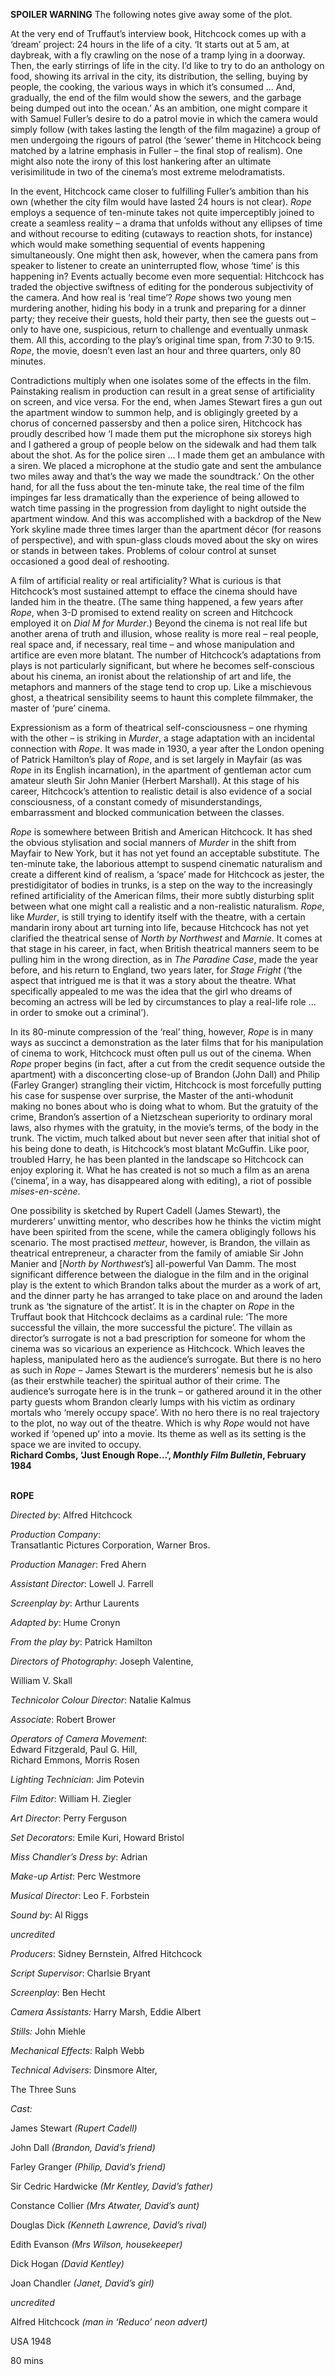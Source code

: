 

**SPOILER WARNING** The following notes give away some of the plot.

At the very end of Truffaut’s interview book, Hitchcock comes up with a ‘dream’ project: 24 hours in the life of a city. ‘It starts out at 5 am, at daybreak, with a fly crawling on the nose of a tramp lying in a doorway. Then, the early stirrings of life in the city. I’d like to try to do an anthology on food, showing its arrival in the city, its distribution, the selling, buying by people, the cooking, the various ways in which it’s consumed ... And, gradually, the end of the film would show the sewers, and the garbage being dumped out into the ocean.’ As an ambition, one might compare it with Samuel Fuller’s desire to do a patrol movie in which the camera would simply follow (with takes lasting the length of the film magazine) a group of men undergoing the rigours of patrol (the ‘sewer’ theme in Hitchcock being matched by a latrine emphasis in Fuller – the final stop of realism). One might also note the irony of this lost hankering after an ultimate verisimilitude in two of the cinema’s most extreme melodramatists.

In the event, Hitchcock came closer to fulfilling Fuller’s ambition than his own (whether the city film would have lasted 24 hours is not clear). _Rope_ employs a sequence of ten-minute takes not quite imperceptibly joined to create a seamless reality – a drama that unfolds without any ellipses of time and without recourse to editing (cutaways to reaction shots, for instance) which would make something sequential of events happening simultaneously. One might then ask, however, when the camera pans from speaker to listener to create an uninterrupted flow, whose ‘time’ is this happening in? Events actually become even more sequential: Hitchcock has traded the objective swiftness of editing for the ponderous subjectivity of the camera. And how real is ‘real time’? _Rope_ shows two young men murdering another, hiding his body in a trunk and preparing for a dinner party; they receive their guests, hold their party, then see the guests out – only to have one, suspicious, return to challenge and eventually unmask them. All this, according to the play’s original time span, from 7:30 to 9:15. _Rope_, the movie, doesn’t even last an hour and three quarters, only 80 minutes.

Contradictions multiply when one isolates some of the effects in the film. Painstaking realism in production can result in a great sense of artificiality on screen, and vice versa. For the end, when James Stewart fires a gun out the apartment window to summon help, and is obligingly greeted by a chorus of concerned passersby and then a police siren, Hitchcock has proudly described how ‘I made them put the microphone six storeys high and I gathered a group of people below on the sidewalk and had them talk about the shot. As for the police siren ... I made them get an ambulance with a siren. We placed a microphone at the studio gate and sent the ambulance two miles away and that’s the way we made the soundtrack.’ On the other hand, for all the fuss about the ten-minute take, the real time of the film impinges far less dramatically than the experience of being allowed to watch time passing in the progression from daylight to night outside the apartment window. And this was accomplished with a backdrop of the New York skyline made three times larger than the apartment décor (for reasons of perspective), and with spun-glass clouds moved about the sky on wires or stands in between takes. Problems of colour control at sunset occasioned a good deal of reshooting.

A film of artificial reality or real artificiality? What is curious is that Hitchcock’s most sustained attempt to efface the cinema should have landed him in the theatre.  (The same thing happened, a few years after _Rope_, when 3-D promised to extend reality on screen and Hitchcock employed it on _Dial M for Murder_.) Beyond the cinema is not real life but another arena of truth and illusion, whose reality is more real – real people, real space and, if necessary, real time – and whose manipulation and artifice are even more blatant. The number of Hitchcock’s adaptations from plays is not particularly significant, but where he becomes self-conscious about his cinema, an ironist about the relationship of art and life, the metaphors and manners of the stage tend to crop up. Like a mischievous ghost, a theatrical sensibility seems to haunt this complete filmmaker, the master of ‘pure’ cinema.

Expressionism as a form of theatrical self-consciousness – one rhyming with the other – is striking in _Murder_, a stage adaptation with an incidental connection with _Rope_. It was made in 1930, a year after the London opening of Patrick Hamilton’s play of _Rope_, and is set largely in Mayfair (as was _Rope_ in its English incarnation), in the apartment of gentleman actor cum amateur sleuth Sir John Manier (Herbert Marshall). At this stage of his career, Hitchcock’s attention to realistic detail is also evidence of a social consciousness, of a constant comedy of misunderstandings, embarrassment and blocked communication between the classes.

_Rope_ is somewhere between British and American Hitchcock. It has shed the obvious stylisation and social manners of _Murder_ in the shift from Mayfair to New York, but it has not yet found an acceptable substitute. The ten-minute take, the laborious attempt to suspend cinematic naturalism and create a different kind of realism, a ‘space’ made for Hitchcock as jester, the prestidigitator of bodies in trunks, is a step on the way to the increasingly refined artificiality of the American films, their more subtly disturbing split between what one might call a realistic and a non-realistic naturalism. _Rope_, like _Murder_, is still trying to identify itself with the theatre, with a certain mandarin irony about art turning into life, because Hitchcock has not yet clarified the theatrical sense of _North by Northwest_ and _Marnie_. It comes at that stage in his career, in fact, when British theatrical manners seem to be pulling him in the wrong direction, as in _The Paradine Case_, made the year before, and his return to England, two years later, for _Stage Fright_ (‘the aspect that intrigued me is that it was a story about the theatre. What specifically appealed to me was the idea that the girl who dreams of becoming an actress will be led by circumstances to play a real-life role ... in order to smoke out a criminal’).

In its 80-minute compression of the ‘real’ thing, however, _Rope_ is in many ways as succinct a demonstration as the later films that for his manipulation of cinema to work, Hitchcock must often pull us out of the cinema. When _Rope_ proper begins (in fact, after a cut from the credit sequence outside the apartment) with a disconcerting close-up of Brandon (John Dall) and Philip (Farley Granger) strangling their victim, Hitchcock is most forcefully putting his case for suspense over surprise, the Master of the anti-whodunit making no bones about who is doing what to whom. But the gratuity of the crime, Brandon’s assertion of a Nietzschean superiority to ordinary moral laws, also rhymes with the gratuity, in the movie’s terms, of the body in the trunk. The victim, much talked about but never seen after that initial shot of his being done to death, is Hitchcock’s most blatant McGuffin. Like poor, troubled Harry, he has been planted in the landscape so Hitchcock can enjoy exploring it. What he has created is not so much a film as an arena (‘cinema’, in a way, has disappeared along with editing), a riot of possible _mises-en-scène_.

One possibility is sketched by Rupert Cadell (James Stewart), the murderers’ unwitting mentor, who describes how he thinks the victim might have been spirited from the scene, while the camera obligingly follows his scenario. The most practised _metteur_, however, is Brandon, the villain as theatrical entrepreneur, a character from the family of amiable Sir John Manier and [_North by Northwest_’s]  all-powerful Van Damm. The most significant difference between the dialogue in the film and in the original play is the extent to which Brandon talks about the murder as a work of art, and the dinner party he has arranged to take place on and around the laden trunk as ‘the signature of the artist’. It is in the chapter on _Rope_ in the Truffaut book that Hitchcock declaims as a cardinal rule: ‘The more successful the villain, the more successful the picture’. The villain as director’s surrogate is not a bad prescription for someone for whom the cinema was so vicarious an experience as Hitchcock. Which leaves the hapless, manipulated hero as the audience’s surrogate. But there is no hero as such in _Rope_ – James Stewart is the murderers’ nemesis but he is also (as their erstwhile teacher) the spiritual author of their crime. The audience’s surrogate here is in the trunk – or gathered around it in the other party guests whom Brandon clearly lumps with his victim as ordinary mortals who ‘merely occupy space’. With no hero there is no real trajectory to the plot, no way out of the theatre. Which is why _Rope_ would not have worked if ‘opened up’ into a movie. Its theme as well as its setting is the space we are invited to occupy.  
**Richard Combs, ‘Just Enough Rope…’, _Monthly Film Bulletin_, February 1984**
<br><br>

**ROPE**<br>

_Directed by_: Alfred Hitchcock<br>

_Production Company_:  
Transatlantic Pictures Corporation, Warner Bros.<br>

_Production Manager_: Fred Ahern<br>

_Assistant Director_: Lowell J. Farrell<br>

_Screenplay by_: Arthur Laurents<br>

_Adapted by_: Hume Cronyn<br>

_From the play by_: Patrick Hamilton<br>

_Directors of Photography_: Joseph Valentine,

William V. Skall

_Technicolor Colour Director_: Natalie Kalmus

_Associate_: Robert Brower

_Operators of Camera Movement_:  
Edward Fitzgerald, Paul G. Hill,  
Richard Emmons, Morris Rosen

_Lighting Technician_: Jim Potevin

_Film Editor_: William H. Ziegler

_Art Director_: Perry Ferguson

_Set Decorators_: Emile Kuri, Howard Bristol

_Miss Chandler’s Dress by_: Adrian

_Make-up Artist_: Perc Westmore

_Musical Director_: Leo F. Forbstein

_Sound by_: Al Riggs

_uncredited_

_Producers_: Sidney Bernstein, Alfred Hitchcock

_Script Supervisor_: Charlsie Bryant

_Screenplay_: Ben Hecht

_Camera Assistants:_ Harry Marsh, Eddie Albert

_Stills:_ John Miehle

_Mechanical Effects_: Ralph Webb

_Technical Advisers_: Dinsmore Alter,

The Three Suns

_Cast:_

James Stewart _(Rupert Cadell)_

John Dall _(Brandon, David’s friend)_

Farley Granger _(Philip, David’s friend)_

Sir Cedric Hardwicke _(Mr Kentley, David’s father)_

Constance Collier _(Mrs Atwater, David’s aunt)_

Douglas Dick _(Kenneth Lawrence, David’s rival)_

Edith Evanson _(Mrs Wilson, housekeeper)_

Dick Hogan _(David Kentley)_

Joan Chandler _(Janet, David’s girl)_

_uncredited_

Alfred Hitchcock _(man in ‘Reduco’ neon advert)_

USA 1948

80 mins
<!--stackedit_data:
eyJoaXN0b3J5IjpbMTgwMTM1NTMxNF19
-->